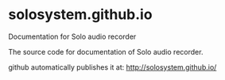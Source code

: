 # solosystem.github.io
Documentation for Solo audio recorder

The source code for documentation of Solo audio recorder.   

github automatically publishes it at:  http://solosystem.github.io/
